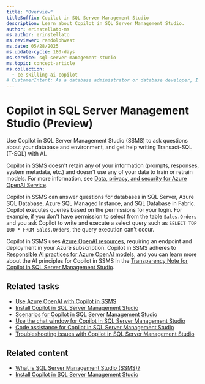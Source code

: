 ```yaml
---
title: "Overview"
titleSuffix: Copilot in SQL Server Management Studio
description: Learn about Copilot in SQL Server Management Studio.
author: erinstellato-ms
ms.author: erinstellato
ms.reviewer: randolphwest
ms.date: 05/28/2025
ms.update-cycle: 180-days
ms.service: sql-server-management-studio
ms.topic: concept-article
ms.collection:
  - ce-skilling-ai-copilot
# CustomerIntent: As a database administrator or database developer, I want to understand how to use Copilot in SQL Server Management Studio.
---
```

# Copilot in SQL Server Management Studio (Preview)

Use Copilot in SQL Server Management Studio (SSMS) to ask questions about your database and environment, and get help writing Transact-SQL (T-SQL) with AI.

Copilot in SSMS doesn't retain any of your information (prompts, responses, system metadata, etc.) and doesn't use any of your data to train or retrain models. For more information, see [Data, privacy, and security for Azure OpenAI Service](/legal/cognitive-services/openai/data-privacy).

Copilot in SSMS can answer questions for databases in SQL Server, Azure SQL Database, Azure SQL Managed Instance, and SQL Database in Fabric. Copilot executes queries based on the permissions for your login. For example, if you don't have permission to select from the table `Sales.Orders` and you ask Copilot to write and execute a select query such as `SELECT TOP 100 * FROM Sales.Orders`, the query execution can't occur.

Copilot in SSMS uses [Azure OpenAI resources](use-azure-openai-with-copilot-in-ssms.md), requiring an endpoint and deployment in your Azure subscription. Copilot in SSMS adheres to [Responsible AI practices for Azure OpenAI models](/legal/cognitive-services/openai/overview), and you can learn more about the AI principles for Copilot in SSMS in the [Transparency Note for Copilot in SQL Server Management Studio](/legal/sql/ssms/transparency-note-copilot).

## Related tasks

- [Use Azure OpenAI with Copilot in SSMS](use-azure-openai-with-copilot-in-ssms.md)
- [Install Copilot in SQL Server Management Studio](copilot-in-ssms-install.md)
- [Scenarios for Copilot in SQL Server Management Studio](copilot-in-ssms-scenarios.md)
- [Use the chat window for Copilot in SQL Server Management Studio](copilot-in-ssms-chat.md)
- [Code assistance for Copilot in SQL Server Management Studio](copilot-in-ssms-code-assistance.md)
- [Troubleshooting issues with Copilot in SQL Server Management Studio](copilot-in-ssms-troubleshooting.md)

## Related content

- [What is SQL Server Management Studio (SSMS)?](../sql-server-management-studio-ssms.md)
- [Install Copilot in SQL Server Management Studio](copilot-in-ssms-install.md)
